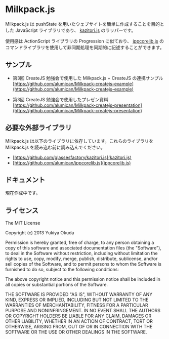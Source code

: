 Milkpack.js
==========================

Milkpack.js は pushState を用いたウェブサイトを簡単に作成することを目的とした JavaScript ライブラリであり、
[kazitori.js](https://github.com/glassesfactory/kazitori.js) のラッパーです。

使用感は ActionScript ライブラリの Progression に似ており、
[jppcorelib.js](https://github.com/alumican/jppcorelib.js) のコマンドライブラリを使用して非同期処理を同期的に記述することができます。

サンプル
------
+ 第3回 CreateJS 勉強会で使用した Milkpack.js + CreateJS の連携サンプル  
  [https://github.com/alumican/Milkpack-createjs-example](https://github.com/alumican/Milkpack-createjs-example)

+ 第3回 CreateJS 勉強会で使用したプレゼン資料  
  [https://github.com/alumican/Milkpack-createjs-presentation](https://github.com/alumican/Milkpack-createjs-presentation)

必要な外部ライブラリ
------
Milkpack.js は以下のライブラリに依存しています。これらのライブラリを Milkpack.js を読み込む前に読み込んでください。

+  [https://github.com/glassesfactory/kazitori.js](kazitori.js)
+  [https://github.com/alumican/jppcorelib.js](jppcorelib.js)

ドキュメント
------
現在作成中です。

ライセンス
------
The MIT License

Copyright (c) 2013 Yukiya Okuda

Permission is hereby granted, free of charge, to any person obtaining a copy
of this software and associated documentation files (the "Software"), to deal
in the Software without restriction, including without limitation the rights
to use, copy, modify, merge, publish, distribute, sublicense, and/or sell
copies of the Software, and to permit persons to whom the Software is
furnished to do so, subject to the following conditions:

The above copyright notice and this permission notice shall be included in
all copies or substantial portions of the Software.

THE SOFTWARE IS PROVIDED "AS IS", WITHOUT WARRANTY OF ANY KIND, EXPRESS OR
IMPLIED, INCLUDING BUT NOT LIMITED TO THE WARRANTIES OF MERCHANTABILITY,
FITNESS FOR A PARTICULAR PURPOSE AND NONINFRINGEMENT. IN NO EVENT SHALL THE
AUTHORS OR COPYRIGHT HOLDERS BE LIABLE FOR ANY CLAIM, DAMAGES OR OTHER
LIABILITY, WHETHER IN AN ACTION OF CONTRACT, TORT OR OTHERWISE, ARISING FROM,
OUT OF OR IN CONNECTION WITH THE SOFTWARE OR THE USE OR OTHER DEALINGS IN
THE SOFTWARE.
